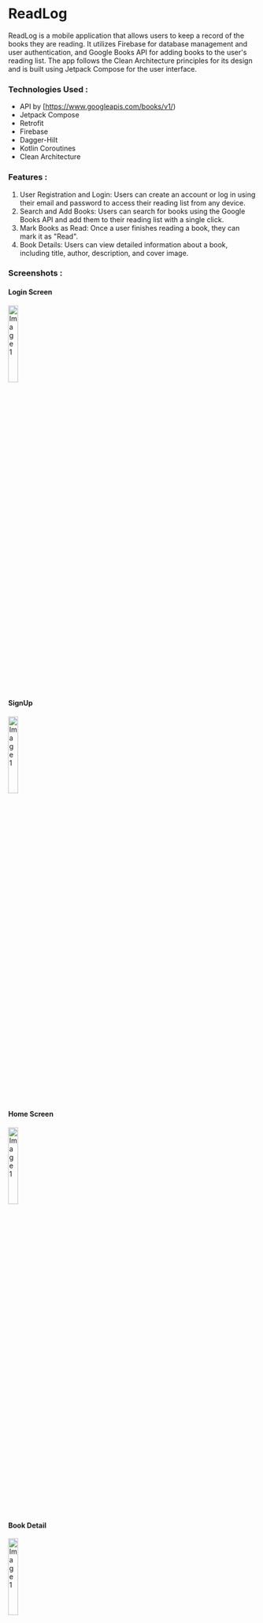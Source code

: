 # ReadLog
ReadLog is a mobile application that allows users to keep a record of the books they are reading. 
It utilizes Firebase for database management and user authentication, and Google Books API for 
adding books to the user's reading list.
The app follows the Clean Architecture principles for its design and is built using Jetpack Compose for the user interface.


### Technologies Used :
- API by [https://www.googleapis.com/books/v1/)
- Jetpack Compose
- Retrofit
- Firebase
- Dagger-Hilt 
- Kotlin Coroutines
- Clean Architecture

### Features :
1. User Registration and Login: Users can create an account or log in using their email and password to access their reading list from any device.
2. Search and Add Books: Users can search for books using the Google Books API and add them to their reading list with a single click.
3. Mark Books as Read: Once a user finishes reading a book, they can mark it as "Read".
4. Book Details: Users can view detailed information about a book, including title, author, description, and cover image.

### Screenshots :
#### Login Screen
   <img src="https://res.cloudinary.com/dixttklud/image/upload/v1689508449/ReadLog/Screenshot_20230716-170720_ReadLog_dzpdod.jpg" width = 20% height = 20% alt="Image 1" style="margin-right: 20px;">
  
#### SignUp
  <img src="https://res.cloudinary.com/dixttklud/image/upload/v1689508449/ReadLog/Screenshot_20230716-170732_ReadLog_lh7fil.jpg" width = 20% height = 20% alt="Image 1" style="margin-right: 20px;">
  
#### Home Screen
  <img src="https://res.cloudinary.com/dixttklud/image/upload/v1689508448/ReadLog/Screenshot_20230716-170917_ReadLog_nnzfdd.jpg" width = 20% height = 20% alt="Image 1" style="margin-right: 20px;">
  
#### Book Detail
  <img src="https://res.cloudinary.com/dixttklud/image/upload/v1689508448/ReadLog/Screenshot_20230716-170836_ReadLog_blfrrw.jpg" width = 20% height = 20% alt="Image 1" style="margin-right: 20px;">
  
#### User Stats 
  <img src="https://res.cloudinary.com/dixttklud/image/upload/v1689509563/ReadLog/Screenshot_20230716-174013_ReadLog_ff4hsn.jpg" width = 20% height = 20% alt="Image 1" style="margin-right: 20px;">
  
#### Book Update
  <img src="https://res.cloudinary.com/dixttklud/image/upload/v1689508448/ReadLog/Screenshot_20230716-170900_ReadLog_nqe9n7.jpg" width = 20% height = 20% alt="Image 1" style="margin-right: 20px;">
